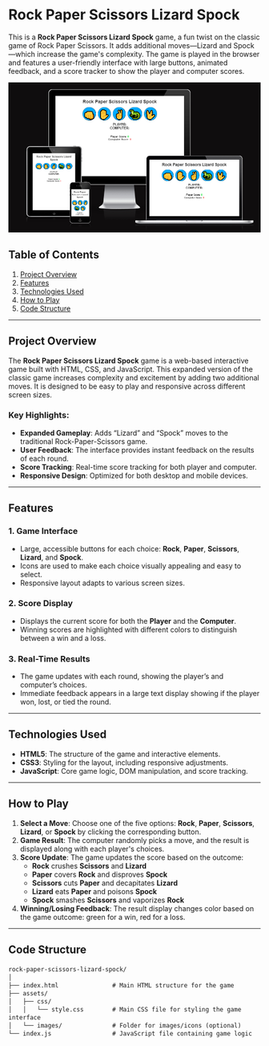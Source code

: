 # Rock Paper Scissors Lizard Spock

This is a **Rock Paper Scissors Lizard Spock** game, a fun twist on the classic game of Rock Paper Scissors. It adds additional moves—Lizard and Spock—which increase the game's complexity. The game is played in the browser and features a user-friendly interface with large buttons, animated feedback, and a score tracker to show the player and computer scores.

![Responsive](./assets/css/images/responsive.png)

## Table of Contents

1. [Project Overview](#project-overview)
2. [Features](#features)
3. [Technologies Used](#technologies-used)
4. [How to Play](#how-to-play)
5. [Code Structure](#code-structure)


---

## Project Overview

The **Rock Paper Scissors Lizard Spock** game is a web-based interactive game built with HTML, CSS, and JavaScript. This expanded version of the classic game increases complexity and excitement by adding two additional moves. It is designed to be easy to play and responsive across different screen sizes.

### Key Highlights:
- **Expanded Gameplay**: Adds “Lizard” and “Spock” moves to the traditional Rock-Paper-Scissors game.
- **User Feedback**: The interface provides instant feedback on the results of each round.
- **Score Tracking**: Real-time score tracking for both player and computer.
- **Responsive Design**: Optimized for both desktop and mobile devices.

---

## Features

### 1. Game Interface
- Large, accessible buttons for each choice: **Rock**, **Paper**, **Scissors**, **Lizard**, and **Spock**.
- Icons are used to make each choice visually appealing and easy to select.
- Responsive layout adapts to various screen sizes.

### 2. Score Display
- Displays the current score for both the **Player** and the **Computer**.
- Winning scores are highlighted with different colors to distinguish between a win and a loss.

### 3. Real-Time Results
- The game updates with each round, showing the player’s and computer’s choices.
- Immediate feedback appears in a large text display showing if the player won, lost, or tied the round.

---

## Technologies Used

- **HTML5**: The structure of the game and interactive elements.
- **CSS3**: Styling for the layout, including responsive adjustments.
- **JavaScript**: Core game logic, DOM manipulation, and score tracking.

---

## How to Play

1. **Select a Move**: Choose one of the five options: **Rock**, **Paper**, **Scissors**, **Lizard**, or **Spock** by clicking the corresponding button.
2. **Game Result**: The computer randomly picks a move, and the result is displayed along with each player's choices.
3. **Score Update**: The game updates the score based on the outcome:
   - **Rock** crushes **Scissors** and **Lizard**
   - **Paper** covers **Rock** and disproves **Spock**
   - **Scissors** cuts **Paper** and decapitates **Lizard**
   - **Lizard** eats **Paper** and poisons **Spock**
   - **Spock** smashes **Scissors** and vaporizes **Rock**
4. **Winning/Losing Feedback**: The result display changes color based on the game outcome: green for a win, red for a loss.

---

## Code Structure

```plaintext
rock-paper-scissors-lizard-spock/
│
├── index.html               # Main HTML structure for the game
├── assets/
│   ├── css/
│   │   └── style.css        # Main CSS file for styling the game interface
│   └── images/              # Folder for images/icons (optional)
└── index.js                 # JavaScript file containing game logic
